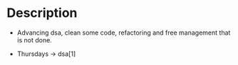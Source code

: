 # Description

- Advancing dsa, clean some 
  code, refactoring and free
  management that is not done.

- Thursdays ->  dsa[1]
